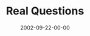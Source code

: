 ---
layout: message
category: message
series: "Living Out Loud"
title: "Real Questions"
date: 2002-09-22-00-00
message_id: 263
sc-permalink-url: "http://soundcloud.com/crdschurch/real-questions"
audio: "http://s3.amazonaws.com/crossroads-media/messages/audio/Real%20Questions.mp3"
audio-duration: "36:17"
tag: 
 - doubt
 - questions
 - seeking
 - seek
 - wells
explicit: false
---